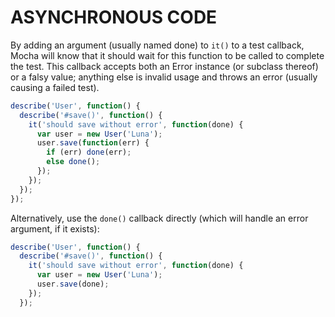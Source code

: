 # ASYNCHRONOUS CODE
By adding an argument (usually named done) to ```it()``` to a test callback, Mocha will know that it should wait for this function to be called to complete the test. This callback accepts both an Error instance (or subclass thereof) or a falsy value; anything else is invalid usage and throws an error (usually causing a failed test).
```javascript
describe('User', function() {
  describe('#save()', function() {
    it('should save without error', function(done) {
      var user = new User('Luna');
      user.save(function(err) {
        if (err) done(err);
        else done();
      });
    });
  });
});
```
Alternatively, use the ```done()``` callback directly (which will handle an error argument, if it exists):
```javascript
describe('User', function() {
  describe('#save()', function() {
    it('should save without error', function(done) {
      var user = new User('Luna');
      user.save(done);
    });
  });
```